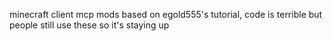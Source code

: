 minecraft client mcp mods based on egold555's tutorial, code is terrible but people still use these so it's staying up
